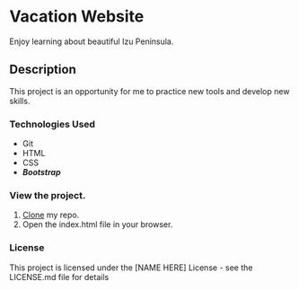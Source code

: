 # Vacation Website

Enjoy learning about beautiful Izu Peninsula.

## Description

This project is an opportunity for me to practice new tools and develop new skills.


### Technologies Used

* Git
* HTML
* CSS
* *__Bootstrap__*

### View the project.
  1. [Clone]() my repo.
  2. Open the index.html file in your browser.

### License

This project is licensed under the [NAME HERE] License - see the LICENSE.md file for details